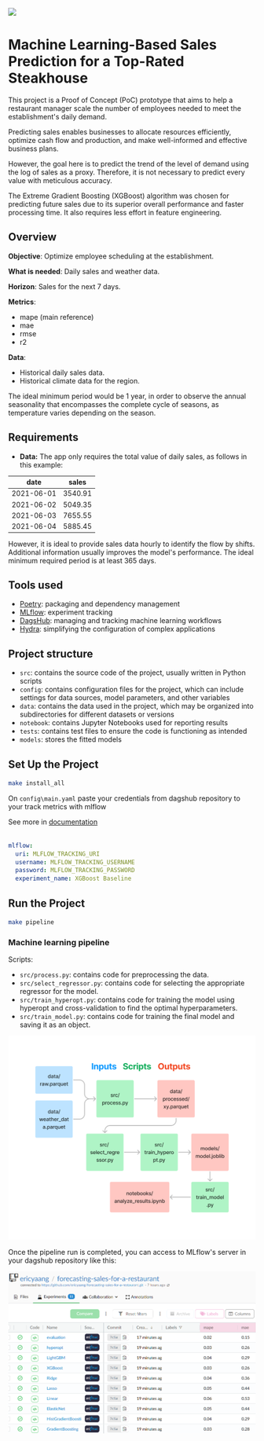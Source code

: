 [![](https://img.shields.io/badge/DagsHub-Link%20to%20DagsHub-red)](https://dagshub.com/ericyaang/forecasting-sales-for-a-restaurant)
# Machine Learning-Based Sales Prediction for a Top-Rated Steakhouse

This project is a Proof of Concept (PoC) prototype that aims to help a restaurant manager scale the number of employees needed to meet the establishment's daily demand.

Predicting sales enables businesses to allocate resources efficiently, optimize cash flow and production, and make well-informed and effective business plans.

However, the goal here is to predict the trend of the level of demand using the log of sales as a proxy. Therefore, it is not necessary to predict every value with meticulous accuracy.

The Extreme Gradient Boosting (XGBoost) algorithm was chosen for predicting future sales due to its superior overall performance and faster processing time. It also requires less effort in feature engineering.

## Overview

**Objective**: Optimize employee scheduling at the establishment.

**What is needed**: Daily sales and weather data.

**Horizon**: Sales for the next 7 days.

**Metrics**:
- mape (main reference)
- mae
- rmse
- r2

**Data**:

  - Historical daily sales data.
  - Historical climate data for the region.

  The ideal minimum period would be 1 year, in order to observe the annual seasonality that encompasses the complete cycle of seasons, as temperature varies depending on the season.

## Requirements

* **Data:** The app only requires the total value of daily sales, as follows in this example:

date | sales |
--- | --- |
2021-06-01 | 3540.91 |
2021-06-02 | 5049.35 |
2021-06-03 | 7655.55 |
2021-06-04 | 5885.45 |

However, it is ideal to provide sales data hourly to identify the flow by shifts. Additional information usually improves the model's performance. The ideal minimum required period is at least 365 days.


## Tools used
- [Poetry](https://python-poetry.org/): packaging and dependency management
- [MLflow](https://mlflow.org/): experiment tracking
- [DagsHub](https://dagshub.com): managing and tracking machine learning workflows
- [Hydra](https://hydra.cc/): simplifying the configuration of complex applications


## Project structure

- `src`:  contains the source code of the project, usually written in Python scripts
- `config`: contains configuration files for the project, which can include settings for data sources, model parameters, and other variables
- `data`: contains the data used in the project, which may be organized into subdirectories for different datasets or versions
- `notebook`: contains Jupyter Notebooks used for reporting results
- `tests`: contains test files to ensure the code is functioning as intended
- `models`: stores the fitted models

## Set Up the Project

```bash
make install_all
```

On `config\main.yaml` paste your credentials from dagshub repository to your track metrics with mlflow

See more in [documentation](https://dagshub.com/docs/integration_guide/mlflow_tracking/index.html)

```yaml

mlflow:
  uri: MLFLOW_TRACKING_URI
  username: MLFLOW_TRACKING_USERNAME
  password: MLFLOW_TRACKING_PASSWORD
  experiment_name: XGBoost Baseline

```


##  Run the Project

```bash
make pipeline
```
### Machine learning pipeline

Scripts:

* `src/process.py`: contains code for preprocessing the data.
* `src/select_regressor.py`: contains code for selecting the appropriate regressor for the model.
* `src/train_hyperopt.py`: contains code for training the model using hyperopt and cross-validation to find the optimal hyperparameters.
* `src/train_model.py`: contains code for training the final model and saving it as an object.


![pipeline](img/pipeline.png)

Once the pipeline run is completed, you can access to MLflow's server in your dagshub repository like this:

![dagshub+mlflow](img/dagshub.png)
